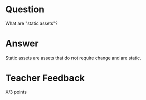 # Question

What are "static assets"?

# Answer
Static assets are assets that do not require change and are static.
# Teacher Feedback

X/3 points
